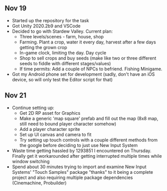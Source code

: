 ## Nov 19

* Started up the repository for the task
* Got Unity 2020.2b9 and VSCode
* Decided to go with Stardew Valley. Current plan:
  * Three levels/scenes - farm, house, shop
  * Farming. Plant a crop, water it every day, harvest after a few days getting the grown crop
  * In-game clock, limiting the day. Day cycle
  * Shop to sell crops and buy seeds (make like two or three different seeds to fiddle with different stages/values)
  * If time permits: Add a couple of NPCs to befriend. Fishing Minigame.
* Got my Android phone set for development (sadly, don't have an iOS device, so will only test the Editor script for that)

## Nov 21

* Continue setting up:
  * Get 2D RP asset for Graphics
  * Make a generic 'map square' prefab and fill out the map (8x8 map, still need to bound player character somehow)
  * Add a player character sprite
  * Set up UI canvas and camera to fit
  * Try setting up touch controls with a couple different methods from the google before deciding to just use New Input System
* Waste time getting hassled by 1293851 I encountered on Thursday. Finally get it workarounded after getting interrupted multiple times while window switching
* Spend about 30 minutes trying to import and examine New Input Systems' "Touch Samples" package "thanks" to it being a complete project and also requiring multiple package dependencies (Cinemachine, Probuilder)
